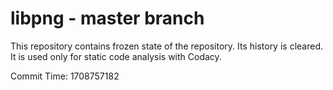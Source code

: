 # libpng - master branch

This repository contains frozen state of the repository.
Its history is cleared. It is used only for static code
analysis with Codacy.

Commit Time: 1708757182